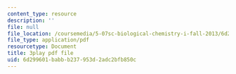 ```yaml
---
content_type: resource
description: ''
file: null
file_location: /coursemedia/5-07sc-biological-chemistry-i-fall-2013/6d299601babbb237953d2adc2bfb850c_IKXWnA5Xdqo.pdf
file_type: application/pdf
resourcetype: Document
title: 3play pdf file
uid: 6d299601-babb-b237-953d-2adc2bfb850c
---
```

